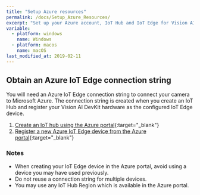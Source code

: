 ```yaml
---
title: "Setup Azure resources"
permalink: /docs/Setup_Azure_Resources/
excerpt: "Set up your Azure account, IoT Hub and IoT Edge for Vision AI Dev Kit"
variable:
  - platform: windows
    name: Windows
  - platform: macos
    name: macOS
last_modified_at: 2019-02-11
---
```


## Obtain an Azure IoT Edge connection string
You will need an Azure IoT Edge connection string to connect your camera to Microsoft Azure. The connection string is created when you create an IoT Hub and register your Vision AI DevKit hardware as the configured IoT Edge device.

1. [Create an IoT hub using the Azure portal](https://docs.microsoft.com/en-us/azure/iot-hub/iot-hub-create-through-portal){:target="_blank"}
2. [Register a new Azure IoT Edge device from the Azure portal](https://docs.microsoft.com/en-us/azure/iot-edge/how-to-register-device-portal){:target="_blank"}

### Notes
- When creating your IoT Edge device in the Azure portal, avoid using a device you may have used previously.
- Do not reuse a connection string for multiple devices.
- You may use any IoT Hub Region which is available in the Azure portal.
